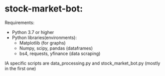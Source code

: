 # stock-market-bot:
Requirements:
- Python 3.7 or higher
- Python libraries(environments):
  - Matplotlib (for graphs)
  - Numpy, scipy, pandas (dataframes)
  - bs4, requests, yfinance (data scraping)

IA specific scripts are data_processing.py and stock_market_bot.py (mostly in the first one)
